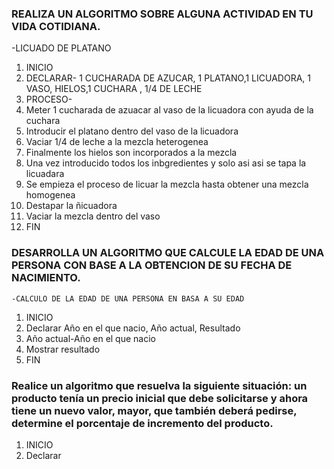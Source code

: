 ### REALIZA UN ALGORITMO SOBRE ALGUNA ACTIVIDAD EN TU VIDA COTIDIANA.

 -LICUADO DE PLATANO
 1. INICIO
 2. DECLARAR- 1 CUCHARADA DE AZUCAR,  1 PLATANO,1 LICUADORA, 1 VASO, HIELOS,1 CUCHARA , 1/4 DE LECHE
 3. PROCESO-
 4.  Meter 1 cucharada de azuacar al vaso de la licuadora con ayuda de la cuchara
 5.  Introducir el platano dentro del vaso de la licuadora
 6.  Vaciar 1/4 de leche a la mezcla heterogenea 
 7.  Finalmente los hielos son incorporados a la mezcla
 8.  Una vez introducido todos los inbgredientes y solo asi asi se tapa la licuadara
 9.  Se empieza el proceso de licuar la mezcla hasta obtener una mezcla homogenea
 10. Destapar la ñicuadora
 11. Vaciar la mezcla dentro del vaso
 12.  FIN


### DESARROLLA UN ALGORITMO QUE CALCULE LA EDAD DE UNA PERSONA CON BASE A LA OBTENCION DE SU FECHA DE NACIMIENTO.

    -CALCULO DE LA EDAD DE UNA PERSONA EN BASA A SU EDAD
1. INICIO
2. Declarar Año en el que nacio, Año actual, Resultado
3. Año actual-Año en el que nacio
4. Mostrar resultado
5. FIN



###  Realice un algoritmo que resuelva la siguiente situación: un producto tenía un precio inicial que debe solicitarse y ahora tiene un nuevo valor, mayor, que también deberá pedirse, determine el porcentaje de incremento del producto. 

   1. INICIO
   2. Declarar 
